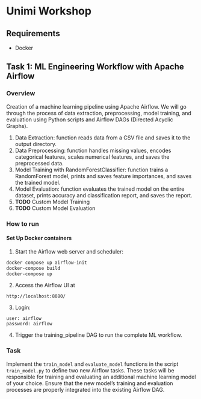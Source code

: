 # Unimi Workshop

## Requirements
- Docker


## Task 1: ML Engineering Workflow with Apache Airflow

### Overview
Creation of a machine learning pipeline using Apache Airflow. We will go through the process of data extraction, preprocessing, model training, and evaluation using Python scripts and Airflow DAGs (Directed Acyclic Graphs).

1.	Data Extraction: function reads data from a CSV file and saves it to the output directory.
2.	Data Preprocessing:  function handles missing values, encodes categorical features, scales numerical features, and saves the preprocessed data.
3.	Model Training with RandomForestClassifier: function trains a RandomForest model, prints and saves feature importances, and saves the trained model.
4.	Model Evaluation: function evaluates the trained model on the entire dataset, prints accuracy and classification report, and saves the report.
5.	**TODO** Custom Model Training 
6.	**TODO** Custom Model Evaluation 


### How to run 

#### Set Up Docker containers
1.	Start the Airflow web server and scheduler:
   
```sh
docker compose up airflow-init
docker-compose build
docker-compose up
```
2.	Access the Airflow UI at
```
http://localhost:8080/
```

3. Login:
```
user: airflow
password: airflow
```
4.	Trigger the training_pipeline DAG to run the complete ML workflow.

### Task
Implement the <code>train_model</code> and <code>evaluate_model</code> functions in the script <code>train_model.py</code> to define two new Airflow tasks. These tasks will be responsible for training and evaluating an additional machine learning model of your choice. Ensure that the new model’s training and evaluation processes are properly integrated into the existing Airflow DAG.


